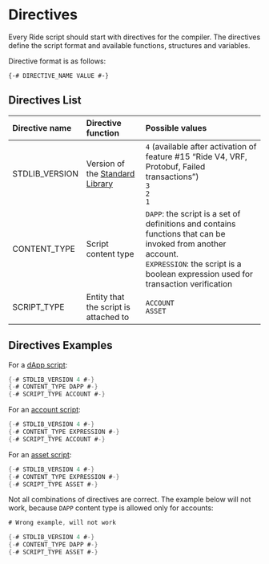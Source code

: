 # Directives

Every Ride script should start with directives for the compiler. The directives define the script format and available functions, structures and variables.

Directive format is as follows:

``` ride
{-# DIRECTIVE_NAME VALUE #-}
```

## Directives List

| Directive name | Directive function | Possible values |
| :--- | :--- | :--- |
| STDLIB_VERSION | Version of the [Standard Library](/en/ride/script/standard-library) | `4` (available after activation of feature #15 “Ride V4, VRF, Protobuf, Failed transactions”)<br>`3`<br>`2`<br>`1` |
| CONTENT_TYPE | Script content type | `DAPP`: the script is a set of definitions and contains functions that can be invoked from another account.<br>`EXPRESSION`: the script is a boolean expression used for transaction verification |
| SCRIPT_TYPE | Entity that the script is attached to | `ACCOUNT`<br>`ASSET` |

## Directives Examples

For a [dApp script](/en/ride/script/script-types/dapp-script):

```scala
{-# STDLIB_VERSION 4 #-}
{-# CONTENT_TYPE DAPP #-}
{-# SCRIPT_TYPE ACCOUNT #-}
```

For an [account script](/en/ride/script/script-types/account-script):

```scala
{-# STDLIB_VERSION 4 #-}
{-# CONTENT_TYPE EXPRESSION #-}
{-# SCRIPT_TYPE ACCOUNT #-}
```

For an [asset script](/en/ride/script/script-types/account-script):

```scala
{-# STDLIB_VERSION 4 #-}
{-# CONTENT_TYPE EXPRESSION #-}
{-# SCRIPT_TYPE ASSET #-}
```

Not all combinations of directives are correct. The example below will not work, because `DAPP` content type is allowed only for accounts:

```scala
# Wrong example, will not work

{-# STDLIB_VERSION 4 #-}
{-# CONTENT_TYPE DAPP #-}
{-# SCRIPT_TYPE ASSET #-}
```
